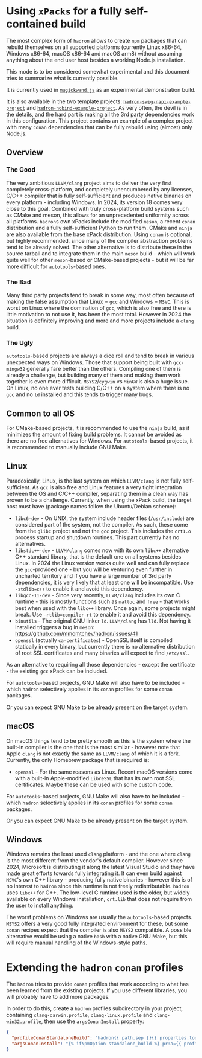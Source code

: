# Using `xPacks` for a fully self-contained build

The most complex form of `hadron` allows to create `npm` packages that can rebuild themselves on all supported platforms (currently Linux x86-64, Windows x86-64, macOS x86-64 and macOS arm8) without assuming anything about the end user host besides a working Node.js installation.

This mode is to be considered somewhat experimental and this document tries to summarize what is currently possible.

It is currently used in [`magickwand.js`](https://github.com/mmomtchev/magickwand.js) as an experimental demonstration build.

It is also available in the two template projects: [`hadron-swig-napi-example-project`](https://github.com/mmomtchev/hadron-swig-napi-example-project) and [`hadron-nobind-example-project`](https://github.com/mmomtchev/hadron-nobind-example-project). As very often, the devil is in the details, and the hard part is making all the 3rd party dependencies work in this configuration. This project contains an example of a complex project with many `conan` dependencies that can be fully rebuild using (almost) only Node.js.

## Overview

### The Good

The very ambitious `LLVM/clang` project aims to deliver the very first completely cross-platform, and completely unencumbered by any licenses, C/C++ compiler that is fully self-sufficient and produces native binaries on every platform - including Windows. In 2024, its version 18 comes very close to this goal. Combined with truly cross-platform build systems such as CMake and meson, this allows for an unprecedented uniformity across all platforms. `hadron`s own xPacks include the modified `meson`, a recent `conan` distribution and a fully self-sufficient Python to run them. CMake and `ninja` are also available from the base xPack distribution. Using `conan` is optional, but highly recommended, since many of the compiler abstraction problems tend to be already solved. The other alternative is to distribute these in the source tarball and to integrate them in the main `meson` build - which will work quite well for other `meson`-based or CMake-based projects - but it will be far more difficult for `autotools`-based ones.

### The Bad

Many third party projects tend to break in some way, most often because of making the false assumption that Linux = `gcc` and Windows = `MSVC`. This is worst on Linux where the domination of `gcc`, which is also free and there is little motivation to not use it, has been the most total. However in 2024 the situation is definitely improving and more and more projects include a `clang` build.

### The Ugly

`autotools`-based projects are always a dice roll and tend to break in various unexpected ways on Windows. Those that support being built with `gcc-mingw32` generally fare better than the others. Compiling one of them is already a challenge, but building many of them and making them work together is even more difficult. `MSYS2`/`cygwin` vs `MinGW` is also a huge issue. On Linux, no one ever tests building C/C++ on a system where there is no `gcc` and no `ld` installed and this tends to trigger many bugs.

## Common to all OS

For CMake-based projects, it is recommended to use the `ninja` build, as it minimizes the amount of fixing build problems. It cannot be avoided as there are no free alternatives for Windows. For `autotools`-based projects, it is recommended to manually include GNU Make.

## Linux

Paradoxically, Linux, is the last system on which `LLVM/clang` is not fully self-sufficient. As `gcc` is also free and Linux features a very tight integration between the OS and C/C++ compiler, separating them in a clean way has proven to be a challenge. Currently, when using the xPack build, the target host must have (package names follow the Ubuntu/Debian scheme):
* `libc6-dev` - On UNIX, the system include header files (`/usr/include`) are considered part of the system, not the compiler. As such, these come from the `glibc` project and not the `gcc` project. This includes the `crt1.o` process startup and shutdown routines. This part currently has no alternatives.
* `libstdc++-dev` - `LLVM/clang` comes now with its own `libc++` alternative C++ standard library, that is the default one on all systems besides Linux. In 2024 the Linux version works quite well and can fully replace the `gcc`-provided one - but you will be venturing even further in uncharted territory and if you have a large number of 3rd party dependencies, it is very likely that at least one will be incompatible. Use `-stdlib=c++` to enable it and avoid this dependency.
* `libgcc-11-dev` - Since very recently, `LLVM/clang` includes its own C runtime - this is mostly functions such as `malloc` and `free` - that works best when used with the `libc++` library. Once again, some projects might break. Use `-rtlib=compiler-rt` to enable it and avoid this dependency.
* `binutils` - The original GNU linker `ld`. `LLVM/clang` has `lld`. Not having it installed triggers a bug in `meson`: https://github.com/mmomtchev/hadron/issues/41
* `openssl` (actually `ca-certificates`) - OpenSSL itself is compiled statically in every binary, but currently there is no alternative distribution of root SSL certificates and many binaries will expect to find `/etc/ssl`.

As an alternative to requiring all those dependencies - except the certificate - the existing `gcc` xPack can be included.

For `autotools`-based projects, GNU Make will also have to be included - which `hadron` selectively applies in its `conan` profiles for some `conan` packages.

Or you can expect GNU Make to be already present on the target system.

## macOS

On macOS things tend to be pretty smooth as this is the system where the built-in compiler is the one that is the most similar - however note that Apple `clang` is not exactly the same as `LLVM/clang` of which it is a fork. Currently, the only Homebrew package that is required is:
* `openssl` - For the same reasons as Linux. Recent macOS versions come with a built-in Apple-modified `LibreSSL` that has its own root SSL certificates. Maybe these can be used with some custom code.

For `autotools`-based projects, GNU Make will also have to be included - which `hadron` selectively applies in its `conan` profiles for some `conan` packages.

Or you can expect GNU Make to be already present on the target system.

## Windows

Windows remains the least used `clang` platform - and the one where `clang` is the most different from the vendor's default compiler. However since 2024, Microsoft is distributing it along the latest Visual Studio and they have made great efforts towards fully integrating it. It can even build against `MSVC`'s own C++ library - producing fully native binaries - however this is of no interest to `hadron` since this runtime is not freely redistributable. `hadron` uses `libc++` for C++. The low-level C runtime used is the older, but widely available on every Windows installation, `crt.lib` that does not require from the user to install anything.

The worst problems on Windows are usually the `autotools`-based projects. `MSYS2` offers a very good fully integrated environment for these, but some `conan` recipes expect that the compiler is also `MSYS2` compatible. A possible alternative would be using a native `bash` with a native GNU Make, but this will require manual handling of the Windows-style paths.

# Extending the `hadron` `conan` profiles

The `hadron` tries to provide `conan` profiles that work according to what has been learned from the existing projects. If you use different libraries, you will probably have to add more packages.

In order to do this, create a `hadron` profiles subdirectory in your project, containing `clang-darwin.profile`, `clang-linux.profile` and `clang-win32.profile`, then use the `argsConanInstall` property:

```json
{
  "profileConanStandaloneBuild": "hadron{{ path.sep }}{{ properties.toolchain }}-{{ os.platform }}.profile",
  "argsConanInstall": "{% ifNpmOption standalone_build %}-pr:a={{ profileConanStandaloneBuild }}{% endifNpmOption %}"
}
```
